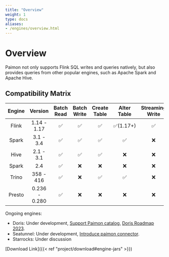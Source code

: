 ```yaml
---
title: "Overview"
weight: 1
type: docs
aliases:
- /engines/overview.html
---
```

<!--
Licensed to the Apache Software Foundation (ASF) under one
or more contributor license agreements.  See the NOTICE file
distributed with this work for additional information
regarding copyright ownership.  The ASF licenses this file
to you under the Apache License, Version 2.0 (the
"License"); you may not use this file except in compliance
with the License.  You may obtain a copy of the License at

  http://www.apache.org/licenses/LICENSE-2.0

Unless required by applicable law or agreed to in writing,
software distributed under the License is distributed on an
"AS IS" BASIS, WITHOUT WARRANTIES OR CONDITIONS OF ANY
KIND, either express or implied.  See the License for the
specific language governing permissions and limitations
under the License.
-->

# Overview

Paimon not only supports Flink SQL writes and queries natively,
but also provides queries from other popular engines, such as
Apache Spark and Apache Hive.

## Compatibility Matrix

| Engine    |    Version    | Batch Read | Batch Write | Create Table | Alter Table | Streaming Write | Streaming Read | Batch Overwrite |
|:---------:|:-------------:|:----------:|:-----------:|:------------:|:-----------:|:---------------:|:--------------:|:---------------:|
| Flink     |  1.14 - 1.17  |   ✅       |   ✅         |      ✅       |  ✅(1.17+)   |   ✅            |   ✅            |   ✅            |
| Spark     |   3.1 - 3.4   |   ✅       |   ✅         |      ✅       |      ✅      |   ❌            |   ❌            |   ❌            |
| Hive      |   2.1 - 3.1   |   ✅       |   ✅         |      ✅       |      ❌      |   ❌            |   ❌            |   ❌            |
| Spark     |      2.4      |   ✅       |   ❌         |      ❌       |      ❌      |   ❌            |   ❌            |   ❌            |
| Trino     |   358 - 416   |   ✅       |   ❌         |      ✅       |      ✅      |   ❌            |   ❌            |   ❌            |
| Presto    | 0.236 - 0.280 |   ✅       |   ❌         |      ❌       |      ❌      |   ❌            |   ❌            |   ❌            |

Ongoing engines:
- Doris: Under development, [Support Paimon catalog](https://github.com/apache/doris/issues/18433), [Doris Roadmap 2023](https://github.com/apache/doris/issues/16392).
- Seatunnel: Under development, [Introduce paimon connector](https://github.com/apache/incubator-seatunnel/pull/4178).
- Starrocks: Under discussion

[Download Link]({{< ref "project/download#engine-jars" >}})